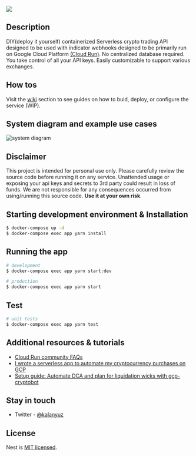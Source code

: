 ![](https://github.com/kalanyuz/gcp-cryptobot/workflows/Build%20&%20Tests/badge.svg)

## Description

DIY(deploy it yourself) containerized Serverless crypto trading API designed to be used with indicator webhooks designed to be primarily run on Google Cloud Platform [(Cloud Run)](https://cloud.google.com/run). No centralized database required. You take control of all your API keys. Easily customizable to support various exchanges.

## How tos

Visit the [wiki](https://github.com/kalanyuz/gcp-cryptobot/wiki) section to see guides on how to buid, deploy, or configure the service (WIP).

## System diagram and example use cases

![system diagram](https://storage.googleapis.com/gcp-cryptobot/v013diagram.png)

## Disclaimer

This project is intended for personal use only. Please carefully review the source code before running it on any service. Unattended usage or exposing your api keys and secrets to 3rd party could result in loss of funds. We are not responsible for any consequences occurred from using/running this source code. **Use it at your own risk**.

## Starting development environment & Installation

```bash
$ docker-compose up -d
$ docker-compose exec app yarn install
```

## Running the app

```bash
# development
$ docker-compose exec app yarn start:dev

# production
$ docker-compose exec app yarn start
```

## Test

```bash
# unit tests
$ docker-compose exec app yarn test
```

## Additional resources & tutorials

- [Cloud Run community FAQs](https://github.com/ahmetb/cloud-run-faq)
- [I wrote a serverless app to automate my cryptocurrency purchases on GCP](https://medium.com/coinmonks/i-wrote-a-serverless-app-to-automate-my-cryptocurrency-purchases-17c9a869d0c7)
- [Setup guide: Automate DCA and plan for liquidation wicks with gcp-cryptobot](https://kalanyuz.medium.com/setup-guide-automate-dca-and-plan-for-liquidation-wicks-with-gcp-cryptobot-32414ef72251)

## Stay in touch

- Twitter - [@kalanyuz](https://twitter.com/kalanyuz)

## License

Nest is [MIT licensed](LICENSE).
